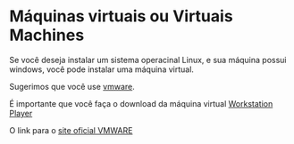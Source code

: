 # Máquinas virtuais ou Virtuais Machines

Se você deseja instalar um sistema operacinal Linux, e sua máquina possui windows, você pode instalar uma máquina virtual.

Sugerimos que você use [vmware](https://www.vmware.com/products/workstation-player/workstation-player-evaluation.html).

É importante que você faça o download da máquina virtual [Workstation Player](https://www.vmware.com/products/workstation-player/workstation-player-evaluation.html)

O link para o [site oficial VMWARE](https://www.vmware.com/)



